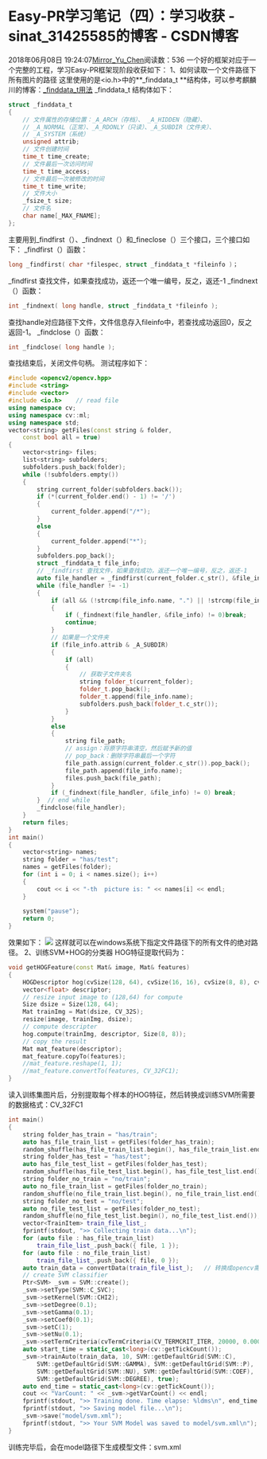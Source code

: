 # Easy-PR学习笔记（四）：学习收获 - sinat_31425585的博客 - CSDN博客
2018年06月08日 19:24:07[Mirror_Yu_Chen](https://me.csdn.net/sinat_31425585)阅读数：536
一个好的框架对应于一个完整的工程，学习Easy-PR框架现阶段收获如下：
1、如何读取一个文件路径下所有图片的路径
这里使用的是<io.h>中的**_finddata_t **结构体，可以参考麒麟川的博客：[_finddata_t用法](https://blog.csdn.net/wangqingchuan92/article/details/77979669)
_finddata_t 结构体如下：
```cpp
struct _finddata_t
{
	// 文件属性的存储位置：_A_ARCH（存档）、 _A_HIDDEN（隐藏）、
	// _A_NORMAL（正常）、_A_RDONLY（只读）、_A_SUBDIR（文件夹）、
	// _A_SYSTEM（系统） 
	unsigned attrib;  
	// 文件创建时间
	time_t time_create;
	// 文件最后一次访问时间
	time_t time_access;
	// 文件最后一次被修改的时间
	time_t time_write;
	// 文件大小
	_fsize_t size;
	// 文件名
	char name[_MAX_FNAME];
};
```
主要用到_findfirst（）、_findnext（）和_fineclose（）三个接口，三个接口如下：
_findfirst（）函数：
```cpp
long _findfirst( char *filespec, struct _finddata_t *fileinfo )；
```
_findfirst 查找文件，如果查找成功，返还一个唯一编号，反之，返还-1
_findnext（）函数：
```cpp
int _findnext( long handle, struct _finddata_t *fileinfo );
```
查找handle对应路径下文件，文件信息存入fileinfo中，若查找成功返回0，反之返回-1。
_findclose（）函数：
```cpp
int _findclose( long handle );
```
查找结束后，关闭文件句柄。
测试程序如下：
```cpp
#include <opencv2/opencv.hpp>
#include <string>
#include <vector>
#include <io.h>	   // read file 
using namespace cv;
using namespace cv::ml;
using namespace std;
vector<string> getFiles(const string & folder,
	const bool all = true)
{
	vector<string> files;
	list<string> subfolders;
	subfolders.push_back(folder);
	while (!subfolders.empty())
	{
		string current_folder(subfolders.back());
		if (*(current_folder.end() - 1) != '/')
		{
			current_folder.append("/*");
		}
		else
		{
			current_folder.append("*");
		}
		subfolders.pop_back();
		struct _finddata_t file_info;
		// _findfirst 查找文件，如果查找成功，返还一个唯一编号，反之，返还-1
		auto file_handler = _findfirst(current_folder.c_str(), &file_info);
		while (file_handler != -1)
		{
			if (all && (!strcmp(file_info.name, ".") || !strcmp(file_info.name, "..")))
			{
				if (_findnext(file_handler, &file_info) != 0)break;
				continue;
			}
			// 如果是一个文件夹
			if (file_info.attrib & _A_SUBDIR)
			{
				if (all)
				{
					// 获取子文件夹名
					string folder_t(current_folder);
					folder_t.pop_back();
					folder_t.append(file_info.name);
					subfolders.push_back(folder_t.c_str());
				}
			}
			else
			{
				string file_path;
				// assign：将原字符串清空，然后赋予新的值
				// pop_back：删除字符串最后一个字符
				file_path.assign(current_folder.c_str()).pop_back();
				file_path.append(file_info.name);
				files.push_back(file_path);
			}
			if (_findnext(file_handler, &file_info) != 0) break;
		}  // end while
		_findclose(file_handler);
	}
	return files;
}
int main()
{
	vector<string> names;
	string folder = "has/test";
	names = getFiles(folder);
	for (int i = 0; i < names.size(); i++)
	{
		cout << i << "-th  picture is: " << names[i] << endl;
	}
	
	system("pause");
	return 0;
}
```
效果如下：
![](https://img-blog.csdn.net/20180608192239541)
这样就可以在windows系统下指定文件路径下的所有文件的绝对路径。
2、训练SVM+HOG的分类器
HOG特征提取代码为：
```cpp
void getHOGFeature(const Mat& image, Mat& features)
{
	HOGDescriptor hog(cvSize(128, 64), cvSize(16, 16), cvSize(8, 8), cvSize(8, 8), 3); //these parameters work well
	vector<float> descriptor;
	// resize input image to (128,64) for compute
	Size dsize = Size(128, 64);
	Mat trainImg = Mat(dsize, CV_32S);
	resize(image, trainImg, dsize);
	// compute descripter
	hog.compute(trainImg, descriptor, Size(8, 8));
	// copy the result
	Mat mat_feature(descriptor);
	mat_feature.copyTo(features);
	//mat_feature.reshape(1, 1);
	//mat_feature.convertTo(features, CV_32FC1);
}
```
读入训练集图片后，分别提取每个样本的HOG特征，然后转换成训练SVM所需要的数据格式：CV_32FC1
```cpp
int main()
{
	string folder_has_train = "has/train";
	auto has_file_train_list = getFiles(folder_has_train);
	random_shuffle(has_file_train_list.begin(), has_file_train_list.end());
	string folder_has_test = "has/test";
	auto has_file_test_list = getFiles(folder_has_test);
	random_shuffle(has_file_test_list.begin(), has_file_test_list.end());
	string folder_no_train = "no/train";
	auto no_file_train_list = getFiles(folder_no_train);
	random_shuffle(no_file_train_list.begin(), no_file_train_list.end());
	string folder_no_test = "no/test";
	auto no_file_test_list = getFiles(folder_no_test);
	random_shuffle(no_file_test_list.begin(), no_file_test_list.end());
	vector<TrainItem> train_file_list_;
	fprintf(stdout, ">> Collecting train data...\n");
	for (auto file : has_file_train_list)
		train_file_list_.push_back({ file, 1 });
	for (auto file : no_file_train_list)
		train_file_list_.push_back({ file, 0 });
	auto train_data = convertData(train_file_list_);   // 转换成opencv需要的SVM数据格式
	// create SVM classifier
	Ptr<SVM> _svm = SVM::create();
	_svm->setType(SVM::C_SVC);
	_svm->setKernel(SVM::CHI2);
	_svm->setDegree(0.1);
	_svm->setGamma(0.1);
	_svm->setCoef0(0.1);
	_svm->setC(1);
	_svm->setNu(0.1);
	_svm->setTermCriteria(cvTermCriteria(CV_TERMCRIT_ITER, 20000, 0.0001));
	auto start_time = static_cast<long>(cv::getTickCount());
	_svm->trainAuto(train_data, 10, SVM::getDefaultGrid(SVM::C),
		SVM::getDefaultGrid(SVM::GAMMA), SVM::getDefaultGrid(SVM::P),
		SVM::getDefaultGrid(SVM::NU), SVM::getDefaultGrid(SVM::COEF),
		SVM::getDefaultGrid(SVM::DEGREE), true);
	auto end_time = static_cast<long>(cv::getTickCount());
	cout << "VarCount: " << _svm->getVarCount() << endl;
	fprintf(stdout, ">> Training done. Time elapse: %ldms\n", end_time - start_time);
	fprintf(stdout, ">> Saving model file...\n");
	_svm->save("model/svm.xml");
	fprintf(stdout, ">> Your SVM Model was saved to model/svm.xml\n");
}
```
训练完毕后，会在model路径下生成模型文件：svm.xml            
